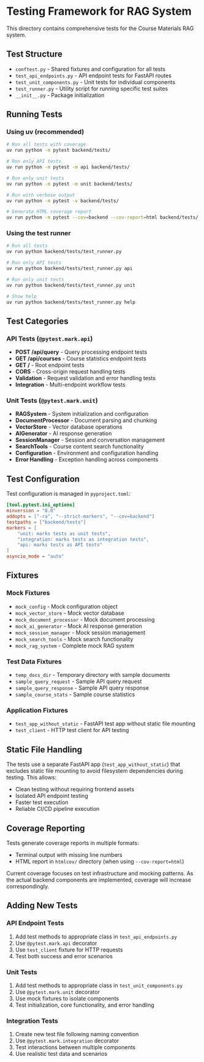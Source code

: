 # Testing Framework for RAG System

This directory contains comprehensive tests for the Course Materials RAG system.

## Test Structure

- `conftest.py` - Shared fixtures and configuration for all tests
- `test_api_endpoints.py` - API endpoint tests for FastAPI routes
- `test_unit_components.py` - Unit tests for individual components
- `test_runner.py` - Utility script for running specific test suites
- `__init__.py` - Package initialization

## Running Tests

### Using uv (recommended)
```bash
# Run all tests with coverage
uv run python -m pytest backend/tests/

# Run only API tests
uv run python -m pytest -m api backend/tests/

# Run only unit tests  
uv run python -m pytest -m unit backend/tests/

# Run with verbose output
uv run python -m pytest -v backend/tests/

# Generate HTML coverage report
uv run python -m pytest --cov=backend --cov-report=html backend/tests/
```

### Using the test runner
```bash
# Run all tests
uv run python backend/tests/test_runner.py

# Run only API tests
uv run python backend/tests/test_runner.py api

# Run only unit tests
uv run python backend/tests/test_runner.py unit

# Show help
uv run python backend/tests/test_runner.py help
```

## Test Categories

### API Tests (`@pytest.mark.api`)
- **POST /api/query** - Query processing endpoint tests
- **GET /api/courses** - Course statistics endpoint tests  
- **GET /** - Root endpoint tests
- **CORS** - Cross-origin request handling tests
- **Validation** - Request validation and error handling tests
- **Integration** - Multi-endpoint workflow tests

### Unit Tests (`@pytest.mark.unit`)
- **RAGSystem** - System initialization and configuration
- **DocumentProcessor** - Document parsing and chunking
- **VectorStore** - Vector database operations
- **AIGenerator** - AI response generation
- **SessionManager** - Session and conversation management
- **SearchTools** - Course content search functionality
- **Configuration** - Environment and configuration handling
- **Error Handling** - Exception handling across components

## Test Configuration

Test configuration is managed in `pyproject.toml`:

```toml
[tool.pytest.ini_options]
minversion = "8.0"
addopts = ["-ra", "--strict-markers", "--cov=backend"]
testpaths = ["backend/tests"]
markers = [
    "unit: marks tests as unit tests",
    "integration: marks tests as integration tests", 
    "api: marks tests as API tests"
]
asyncio_mode = "auto"
```

## Fixtures

### Mock Fixtures
- `mock_config` - Mock configuration object
- `mock_vector_store` - Mock vector database
- `mock_document_processor` - Mock document processing
- `mock_ai_generator` - Mock AI response generation
- `mock_session_manager` - Mock session management
- `mock_search_tools` - Mock search functionality
- `mock_rag_system` - Complete mock RAG system

### Test Data Fixtures
- `temp_docs_dir` - Temporary directory with sample documents
- `sample_query_request` - Sample API query request
- `sample_query_response` - Sample API query response
- `sample_course_stats` - Sample course statistics

### Application Fixtures
- `test_app_without_static` - FastAPI test app without static file mounting
- `test_client` - HTTP test client for API testing

## Static File Handling

The tests use a separate FastAPI app (`test_app_without_static`) that excludes static file mounting to avoid filesystem dependencies during testing. This allows:

- Clean testing without requiring frontend assets
- Isolated API endpoint testing
- Faster test execution
- Reliable CI/CD pipeline execution

## Coverage Reporting

Tests generate coverage reports in multiple formats:
- Terminal output with missing line numbers
- HTML report in `htmlcov/` directory (when using `--cov-report=html`)

Current coverage focuses on test infrastructure and mocking patterns. As the actual backend components are implemented, coverage will increase correspondingly.

## Adding New Tests

### API Endpoint Tests
1. Add test methods to appropriate class in `test_api_endpoints.py`
2. Use `@pytest.mark.api` decorator
3. Use `test_client` fixture for HTTP requests
4. Test both success and error scenarios

### Unit Tests  
1. Add test methods to appropriate class in `test_unit_components.py`
2. Use `@pytest.mark.unit` decorator
3. Use mock fixtures to isolate components
4. Test initialization, core functionality, and error handling

### Integration Tests
1. Create new test file following naming convention
2. Use `@pytest.mark.integration` decorator  
3. Test interactions between multiple components
4. Use realistic test data and scenarios